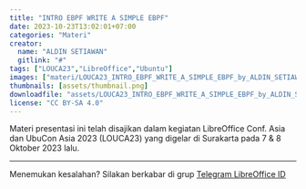 ```yaml
---
title: "INTRO EBPF WRITE A SIMPLE EBPF"
date: 2023-10-23T13:02:01+07:00
categories: "Materi"
creator: 
  name: "ALDIN SETIAWAN"
  gitlink: "#"
tags: ["LOUCA23","LibreOffice","Ubuntu"]
images: ["materi/LOUCA23_INTRO_EBPF_WRITE_A_SIMPLE_EBPF_by_ALDIN_SETIAWAN/thumbnail.png"]
thumbnails: [assets/thumbnail.png]
downloadfile: "assets/LOUCA23_INTRO_EBPF_WRITE_A_SIMPLE_EBPF_by_ALDIN_SETIAWAN.zip"
license: "CC BY-SA 4.0"
---
```


Materi presentasi ini telah disajikan dalam kegiatan LibreOffice Conf. Asia dan UbuCon Asia 2023 (LOUCA23) yang digelar di Surakarta pada 7 & 8 Oktober 2023 lalu.

---
Menemukan kesalahan? Silakan berkabar di grup [Telegram LibreOffice ID](https://t.me/LibreOfficeID)

